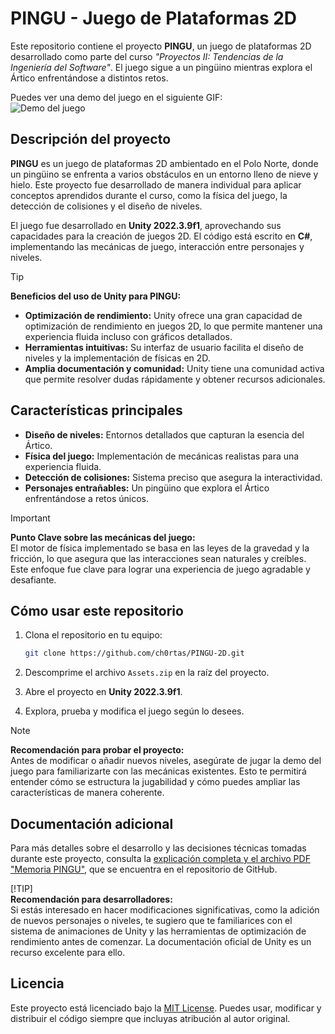 
# PINGU - Juego de Plataformas 2D

Este repositorio contiene el proyecto **PINGU**, un juego de plataformas 2D desarrollado como parte del curso _"Proyectos II: Tendencias de la Ingeniería del Software"_. El juego sigue a un pingüino mientras explora el Ártico enfrentándose a distintos retos.

Puedes ver una demo del juego en el siguiente GIF:  
![Demo del juego](https://github.com/ch0rtas/PINGU-2D/PINGU-DEMO.gif)

## Descripción del proyecto

**PINGU** es un juego de plataformas 2D ambientado en el Polo Norte, donde un pingüino se enfrenta a varios obstáculos en un entorno lleno de nieve y hielo. Este proyecto fue desarrollado de manera individual para aplicar conceptos aprendidos durante el curso, como la física del juego, la detección de colisiones y el diseño de niveles.

El juego fue desarrollado en **Unity 2022.3.9f1**, aprovechando sus capacidades para la creación de juegos 2D. El código está escrito en **C#**, implementando las mecánicas de juego, interacción entre personajes y niveles.

> [!TIP]  
> **Beneficios del uso de Unity para PINGU:**  
> - **Optimización de rendimiento:** Unity ofrece una gran capacidad de optimización de rendimiento en juegos 2D, lo que permite mantener una experiencia fluida incluso con gráficos detallados.
> - **Herramientas intuitivas:** Su interfaz de usuario facilita el diseño de niveles y la implementación de físicas en 2D.
> - **Amplia documentación y comunidad:** Unity tiene una comunidad activa que permite resolver dudas rápidamente y obtener recursos adicionales.

## Características principales

- **Diseño de niveles:** Entornos detallados que capturan la esencia del Ártico.
- **Física del juego:** Implementación de mecánicas realistas para una experiencia fluida.
- **Detección de colisiones:** Sistema preciso que asegura la interactividad.
- **Personajes entrañables:** Un pingüino que explora el Ártico enfrentándose a retos únicos.

> [!IMPORTANT]  
> **Punto Clave sobre las mecánicas del juego:**  
> El motor de física implementado se basa en las leyes de la gravedad y la fricción, lo que asegura que las interacciones sean naturales y creíbles. Este enfoque fue clave para lograr una experiencia de juego agradable y desafiante.

## Cómo usar este repositorio

1. Clona el repositorio en tu equipo:
   ```bash  
   git clone https://github.com/ch0rtas/PINGU-2D.git  
   ```  

2. Descomprime el archivo `Assets.zip` en la raíz del proyecto.

3. Abre el proyecto en **Unity 2022.3.9f1**.

4. Explora, prueba y modifica el juego según lo desees.

> [!NOTE]  
> **Recomendación para probar el proyecto:**  
> Antes de modificar o añadir nuevos niveles, asegúrate de jugar la demo del juego para familiarizarte con las mecánicas existentes. Esto te permitirá entender cómo se estructura la jugabilidad y cómo puedes ampliar las características de manera coherente.

## Documentación adicional

Para más detalles sobre el desarrollo y las decisiones técnicas tomadas durante este proyecto, consulta la [explicación completa y el archivo PDF "Memoria PINGU"](https://github.com/ch0rtas/IS-Proyectos_II/tree/main/PINGU), que se encuentra en el repositorio de GitHub.

[!TIP]  
**Recomendación para desarrolladores:**  
Si estás interesado en hacer modificaciones significativas, como la adición de nuevos personajes o niveles, te sugiero que te familiarices con el sistema de animaciones de Unity y las herramientas de optimización de rendimiento antes de comenzar. La documentación oficial de Unity es un recurso excelente para ello.

## Licencia

Este proyecto está licenciado bajo la [MIT License](LICENSE). Puedes usar, modificar y distribuir el código siempre que incluyas atribución al autor original.  

